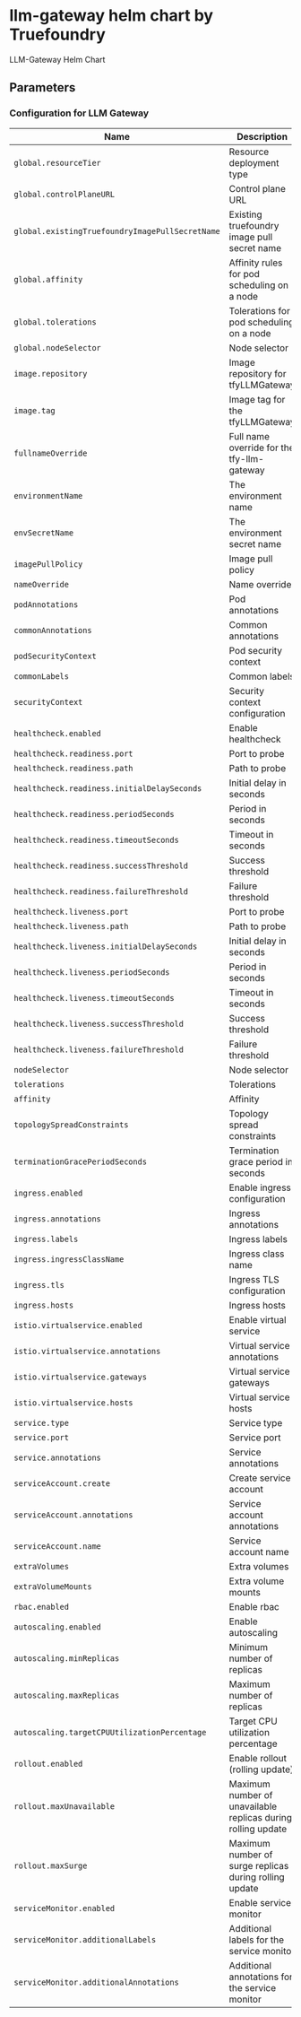 # llm-gateway helm chart by Truefoundry
LLM-Gateway Helm Chart 

## Parameters

### Configuration for LLM Gateway

| Name                                            | Description                                                  | Value                                             |
| ----------------------------------------------- | ------------------------------------------------------------ | ------------------------------------------------- |
| `global.resourceTier`                           | Resource deployment type                                     | `medium`                                          |
| `global.controlPlaneURL`                        | Control plane URL                                            | `""`                                              |
| `global.existingTruefoundryImagePullSecretName` | Existing truefoundry image pull secret name                  | `""`                                              |
| `global.affinity`                               | Affinity rules for pod scheduling on a node                  | `{}`                                              |
| `global.tolerations`                            | Tolerations for pod scheduling on a node                     | `[]`                                              |
| `global.nodeSelector`                           | Node selector                                                | `{}`                                              |
| `image.repository`                              | Image repository for tfyLLMGateway                           | `tfy.jfrog.io/tfy-private-images/tfy-llm-gateway` |
| `image.tag`                                     | Image tag for the tfyLLMGateway                              | `54963a8d521fe7e4e32f67016da27e2e693beb38`        |
| `fullnameOverride`                              | Full name override for the tfy-llm-gateway                   | `""`                                              |
| `environmentName`                               | The environment name                                         | `default`                                         |
| `envSecretName`                                 | The environment secret name                                  | `tfy-llm-gateway-env-secret`                      |
| `imagePullPolicy`                               | Image pull policy                                            | `IfNotPresent`                                    |
| `nameOverride`                                  | Name override                                                | `""`                                              |
| `podAnnotations`                                | Pod annotations                                              | `{}`                                              |
| `commonAnnotations`                             | Common annotations                                           | `{}`                                              |
| `podSecurityContext`                            | Pod security context                                         | `{}`                                              |
| `commonLabels`                                  | Common labels                                                | `{}`                                              |
| `securityContext`                               | Security context configuration                               | `{}`                                              |
| `healthcheck.enabled`                           | Enable healthcheck                                           | `true`                                            |
| `healthcheck.readiness.port`                    | Port to probe                                                | `8787`                                            |
| `healthcheck.readiness.path`                    | Path to probe                                                | `/`                                               |
| `healthcheck.readiness.initialDelaySeconds`     | Initial delay in seconds                                     | `30`                                              |
| `healthcheck.readiness.periodSeconds`           | Period in seconds                                            | `10`                                              |
| `healthcheck.readiness.timeoutSeconds`          | Timeout in seconds                                           | `1`                                               |
| `healthcheck.readiness.successThreshold`        | Success threshold                                            | `1`                                               |
| `healthcheck.readiness.failureThreshold`        | Failure threshold                                            | `3`                                               |
| `healthcheck.liveness.port`                     | Port to probe                                                | `8787`                                            |
| `healthcheck.liveness.path`                     | Path to probe                                                | `/`                                               |
| `healthcheck.liveness.initialDelaySeconds`      | Initial delay in seconds                                     | `600`                                             |
| `healthcheck.liveness.periodSeconds`            | Period in seconds                                            | `10`                                              |
| `healthcheck.liveness.timeoutSeconds`           | Timeout in seconds                                           | `1`                                               |
| `healthcheck.liveness.successThreshold`         | Success threshold                                            | `1`                                               |
| `healthcheck.liveness.failureThreshold`         | Failure threshold                                            | `3`                                               |
| `nodeSelector`                                  | Node selector                                                | `{}`                                              |
| `tolerations`                                   | Tolerations                                                  | `{}`                                              |
| `affinity`                                      | Affinity                                                     | `{}`                                              |
| `topologySpreadConstraints`                     | Topology spread constraints                                  | `{}`                                              |
| `terminationGracePeriodSeconds`                 | Termination grace period in seconds                          | `120`                                             |
| `ingress.enabled`                               | Enable ingress configuration                                 | `false`                                           |
| `ingress.annotations`                           | Ingress annotations                                          | `{}`                                              |
| `ingress.labels`                                | Ingress labels                                               | `{}`                                              |
| `ingress.ingressClassName`                      | Ingress class name                                           | `istio`                                           |
| `ingress.tls`                                   | Ingress TLS configuration                                    | `[]`                                              |
| `ingress.hosts`                                 | Ingress hosts                                                | `[]`                                              |
| `istio.virtualservice.enabled`                  | Enable virtual service                                       | `false`                                           |
| `istio.virtualservice.annotations`              | Virtual service annotations                                  | `{}`                                              |
| `istio.virtualservice.gateways`                 | Virtual service gateways                                     | `[]`                                              |
| `istio.virtualservice.hosts`                    | Virtual service hosts                                        | `[]`                                              |
| `service.type`                                  | Service type                                                 | `ClusterIP`                                       |
| `service.port`                                  | Service port                                                 | `8787`                                            |
| `service.annotations`                           | Service annotations                                          | `{}`                                              |
| `serviceAccount.create`                         | Create service account                                       | `true`                                            |
| `serviceAccount.annotations`                    | Service account annotations                                  | `{}`                                              |
| `serviceAccount.name`                           | Service account name                                         | `tfy-llm-gateway`                                 |
| `extraVolumes`                                  | Extra volumes                                                | `[]`                                              |
| `extraVolumeMounts`                             | Extra volume mounts                                          | `[]`                                              |
| `rbac.enabled`                                  | Enable rbac                                                  | `true`                                            |
| `autoscaling.enabled`                           | Enable autoscaling                                           | `true`                                            |
| `autoscaling.minReplicas`                       | Minimum number of replicas                                   | `3`                                               |
| `autoscaling.maxReplicas`                       | Maximum number of replicas                                   | `100`                                             |
| `autoscaling.targetCPUUtilizationPercentage`    | Target CPU utilization percentage                            | `60`                                              |
| `rollout.enabled`                               | Enable rollout (rolling update)                              | `true`                                            |
| `rollout.maxUnavailable`                        | Maximum number of unavailable replicas during rolling update | `0`                                               |
| `rollout.maxSurge`                              | Maximum number of surge replicas during rolling update       | `100%`                                            |
| `serviceMonitor.enabled`                        | Enable service monitor                                       | `true`                                            |
| `serviceMonitor.additionalLabels`               | Additional labels for the service monitor                    | `{}`                                              |
| `serviceMonitor.additionalAnnotations`          | Additional annotations for the service monitor               | `{}`                                              |
